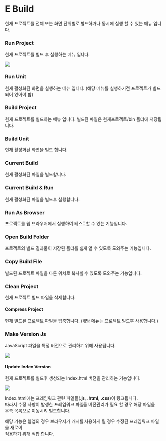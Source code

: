 # E  Build

현재 프로젝트를 전체 또는 화면 단위별로 빌드하거나 동시에 실행 할 수 있는 메뉴 입니다.

### Run Project

현재 프로젝트를 빌드 후 실행하는 메뉴 입니다.

![](https://wikidocs.net/images/page/22816/build01.png)

### Run Unit

현재 활성화된 화면을 실행하는 메뉴 입니다. (해당 메뉴를 실행하기전 프로젝트가 빌드되어 있어야 함)

### Build Project

현재 프로젝트를 빌드하는 메뉴 입니다. 빌드된 파일은 현재프로젝트/bin 폴더에 저장됩니다.

### Build Unit

현재 활성화된 화면을 빌드 합니다.

### Current Build

현재 활성화된 파일을 빌드합니다.

### Current Build & Run

현재 활성화된 파일을 빌드후 실행합니다.

### Run As Browser

프로젝트를 웹 브라우저에서 실행하여 테스트할 수 있는 기능입니다.

### Open Build Folder

프로젝트의 빌드 결과물이 저장된 폴더를 쉽게 열 수 있도록 도와주는 기능입니다.

### Copy Build File

빌드된 프로젝트 파일을 다른 위치로 복사할 수 있도록 도와주는 기능입니다.

### Clean Project

현재 프로젝트 빌드 파일을 삭제합니다.

#### Compress Project

현재 빌드된 프로젝트 파일을 압축합니다. (해당 메뉴는 프로젝트 빌드후 사용합니다.)

### Make Version Js

JavaScript 파일을 특정 버전으로 관리하기 위해 사용됩니다.

![](https://wikidocs.net/images/page/22816/build02.png)

#### Update Index Version

현재 프로젝트를 빌드후 생성되는 Index.html 버전을 관리하는 기능입니다.

![](https://wikidocs.net/images/page/22816/build03.png)

Index.html에는 프레임워크 관련 파일들(**.js**, **.html**, **.css**)이 링크됩니다.\
따라서 수정 사항이 발생한 프레임워크 파일들 버전관리가 필요 할 경우 해당 파일을\
우측 목록으로 이동시켜 빌드합니다.

해당 기능은 웹앱의 경우 브라우저가 캐시를 사용하게 될 경우 수정된 프레임워크 파일을 새로이\
적용하기 위해 적합 합니다.
